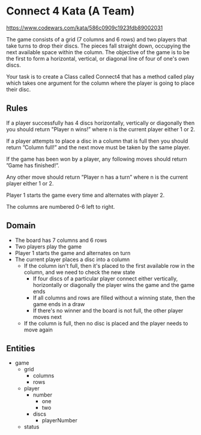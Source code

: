 # Connect 4 Kata (A Team)

https://www.codewars.com/kata/586c0909c1923fdb89002031

The game consists of a grid (7 columns and 6 rows) and two players that take turns to drop their discs. The pieces fall straight down, occupying the next available space within the column. The objective of the game is to be the first to form a horizontal, vertical, or diagonal line of four of one's own discs.

Your task is to create a Class called Connect4 that has a method called play which takes one argument for the column where the player is going to place their disc.

## Rules

If a player successfully has 4 discs horizontally, vertically or diagonally then you should return "Player n wins!” where n is the current player either 1 or 2.

If a player attempts to place a disc in a column that is full then you should return ”Column full!” and the next move must be taken by the same player.

If the game has been won by a player, any following moves should return ”Game has finished!”.

Any other move should return ”Player n has a turn” where n is the current player either 1 or 2.

Player 1 starts the game every time and alternates with player 2.

The columns are numbered 0-6 left to right.

## Domain

- The board has 7 columns and 6 rows
- Two players play the game
- Player 1 starts the game and alternates on turn
- The current player places a disc into a column
  - If the column isn't full, then it's placed to the first available row in the column, and we need to check the new state
    - If four discs of a particular player connect either vertically, horizontally or diagonally the player wins the game and the game ends
    - If all columns and rows are filled without a winning state, then the game ends in a draw
    - If there's no winner and the board is not full, the other player moves next
  - If the column is full, then no disc is placed and the player needs to move again

## Entities

- game
  - grid
    - columns
    - rows
  - player
    - number
      - one
      - two
    - discs
      - playerNumber
  - status

